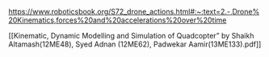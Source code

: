 https://www.roboticsbook.org/S72_drone_actions.html#:~:text=2.-,Drone%20Kinematics,forces%20and%20accelerations%20over%20time

[[Kinematic, Dynamic Modelling and Simulation of Quadcopter” by Shaikh Altamash(12ME48), Syed Adnan (12ME62), Padwekar Aamir(13ME133).pdf]]
